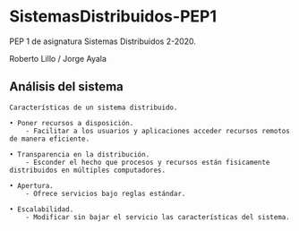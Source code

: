 # SistemasDistribuidos-PEP1
PEP 1 de asignatura Sistemas Distribuidos 2-2020.

Roberto Lillo / Jorge Ayala

## Análisis del sistema
```
Características de un sistema distribuido.

• Poner recursos a disposición.
    - Facilitar a los usuarios y aplicaciones acceder recursos remotos de manera eficiente.

• Transparencia en la distribución.
    - Esconder el hecho que procesos y recursos están fisicamente distribuidos en múltiples computadores.

• Apertura.
    - Ofrece servicios bajo reglas estándar.

• Escalabilidad.
    - Modificar sin bajar el servicio las características del sistema.
```
